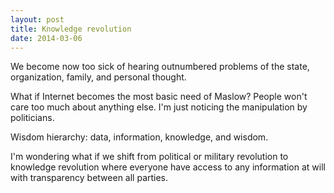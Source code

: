 ```yaml
---
layout: post
title: Knowledge revolution
date: 2014-03-06
---
```


We become now too sick of hearing outnumbered problems of the state, organization, family, and personal thought. 

What if Internet becomes the most basic need of Maslow? People won't care too much about anything else. I'm just noticing the manipulation by politicians.

Wisdom hierarchy: data, information, knowledge, and wisdom.

I'm wondering what if we shift from political or military revolution to knowledge revolution where everyone have access to any information at will with transparency between all parties. 

